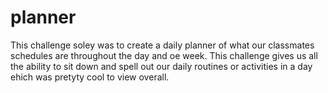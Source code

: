 # planner
This challenge soley was to create a daily planner of what our classmates schedules are throughout the day and oe week. 
This challenge gives us all the ability to sit down and spell out our daily routines or activities in a day ehich was pretyty cool to view overall.
